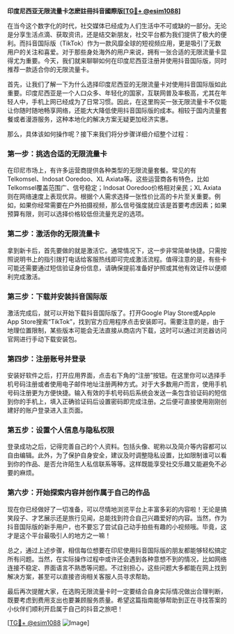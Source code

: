 **印度尼西亚无限流量卡怎麽註冊抖音國際版[[TG💪+ @esim1088](https://t.me/s/esim1088)]**

在当今这个数字化的时代，社交媒体已经成为人们生活中不可或缺的一部分。无论是分享生活点滴、获取资讯，还是结交新朋友，社交平台都为我们提供了极大的便利。而抖音国际版（TikTok）作为一款风靡全球的短视频应用，更是吸引了无数用户的关注和喜爱。对于那些身处海外的用户来说，拥有一张合适的无限流量卡显得尤为重要。今天，我们就来聊聊如何在印度尼西亚注册并使用抖音国际版，同时推荐一款适合你的无限流量卡。

首先，让我们了解一下为什么选择印度尼西亚的无限流量卡对使用抖音国际版如此重要。印度尼西亚是一个人口众多、年轻化的国家，互联网普及率极高，尤其在年轻人中，手机上网已经成为了日常习惯。因此，在这里购买一张无限流量卡不仅能让你随时随地畅享网络，还能大大降低使用抖音国际版的成本。相较于国内流量套餐或者漫游服务，这种本地化的解决方案无疑更加经济实惠。

那么，具体该如何操作呢？接下来我们将分步骤详细介绍整个过程：

### 第一步：挑选合适的无限流量卡

在印尼市场上，有许多运营商提供各种类型的无限流量套餐。常见的有Telkomsel、Indosat Ooredoo、XL Axiata等。这些运营商各有特色，比如Telkomsel覆盖范围广、信号稳定；Indosat Ooredoo价格相对亲民；XL Axiata则在网络速度上表现优异。根据个人需求选择一张性价比高的卡片至关重要。例如，如果你经常需要在户外拍摄视频，那么信号强度就应该是首要考虑因素；如果预算有限，则可以选择价格较低但流量充足的选项。

### 第二步：激活你的无限流量卡

拿到新卡后，首先要做的就是激活它。通常情况下，这一步非常简单快捷。只需按照说明书上的指引拨打电话给客服热线即可完成激活流程。值得注意的是，有些卡可能还需要通过短信验证身份信息，请确保提前准备好护照或其他有效证件以便顺利完成激活。

### 第三步：下载并安装抖音国际版

激活完成后，就可以开始下载抖音国际版了。打开Google Play Store或Apple App Store搜索“TikTok”，找到官方应用程序点击安装即可。需要注意的是，由于地理位置限制，某些版本可能会无法直接从商店内下载，这时可以通过浏览器访问官网进行手动下载安装包。

### 第四步：注册账号并登录

安装好软件之后，打开应用界面，点击右下角的“注册”按钮。在这里你可以选择手机号码注册或者使用电子邮件地址注册两种方式。对于大多数用户而言，使用手机号码注册更为方便快捷。输入有效的手机号码后系统会发送一条包含验证码的短信到你的手机上，填入正确验证码后设置密码即完成注册。之后便可直接使用刚刚创建好的账户登录进入主页面。

### 第五步：设置个人信息与隐私权限

登录成功之后，记得完善自己的个人资料。包括头像、昵称以及简介等内容都可以自由编辑。此外，为了保护自身安全，建议及时调整隐私设置，比如限制谁可以看到你的作品、是否允许陌生人私信联系等等。这样既能享受社交乐趣又能避免不必要的麻烦。

### 第六步：开始探索内容并创作属于自己的作品

现在你已经做好了一切准备，可以尽情地浏览平台上丰富多彩的内容啦！无论是搞笑段子、才艺展示还是旅行见闻，总能找到符合自己兴趣爱好的内容。当然，作为抖音国际版的新手用户，也不要忘了尝试自己动手拍些有趣的小视频哦。毕竟，这才是这个平台最吸引人的地方之一嘛！

总之，通过上述步骤，相信每位想要在印尼使用抖音国际版的朋友都能够轻松搞定所有问题。当然，在实际操作过程中或许还会遇到各种意想不到的情况，比如网络连接不稳定、界面语言不熟悉等问题。不过别担心，这些问题大多都能在网上找到解决方案，甚至可以直接咨询相关客服人员寻求帮助。

最后再次提醒大家，在选购无限流量卡时一定要结合自身实际情况做出合理判断，既要考虑到费用支出也要兼顾服务质量。希望这篇指南能够帮助到正在寻找答案的小伙伴们顺利开启属于自己的抖音之旅吧！

[[TG💪+ @esim1088](https://t.me/s/esim1088) ![Image](https://i.postimg.cc/4NQfJmqS/Snipaste-2025-05-13-00-14-12.png)]